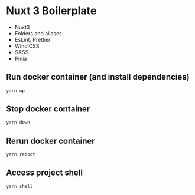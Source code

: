 # Nuxt 3 Boilerplate

- Nuxt3
- Folders and aliases
- EsLint, Prettier
- WindiCSS
- SASS
- Pinia

## Run docker container (and install dependencies)

```bash
yarn up
```

## Stop docker container

```bash
yarn down
```

## Rerun docker container

```bash
yarn reboot
```

## Access project shell

```bash
yarn shell
```

